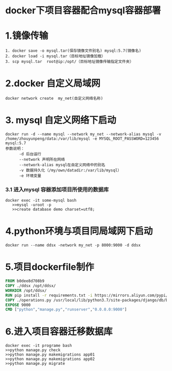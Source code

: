 # docker下项目容器配合mysql容器部署

# 1.镜像传输

```docker
1. docker save -o mysql.tar(保存镜像文件别名) mysql:5.7(镜像名)
2. docker load -i mysql.tar（目标地址镜像加载）
3. scp mysql.tar  root@ip:/opt/（目标地址镜像传输指定文件夹）
```



# 2.docker 自定义局域网

```docker
docker network create  my_net(自定义网络名称)
```

# 3. mysql 自定义网络下启动

```docker
docker run -d --name mysql --network my_net --network-alias mysql -v /home/zhouyunpeng/data:/var/lib/mysql -e MYSQL_ROOT_PASSWORD=123456 mysql:5.7
参数说明：
      -d 后台运行
      --network 声明所在网络
      --network-alias mysql在自定义网络中的别名
      -v 数据持久化（/my/own/datadir:/var/lib/mysql）
      -e 环境变量
```

### 3.1 进入mysql 容器添加项目所使用的数据库

```docker
docker exec -it some-mysql bash
   >>mysql -uroot -p
   >>create database demo charset=utf8;
```



# 4.python环境与项目同局域网下启动

```
docker run --name ddsx -network my_net -p 8000:9000 -d ddsx
```



# 5.项目dockerfile制作

```dockerfile
FROM b0dee8d708b9
COPY ./ddsx /opt/ddsx/
WORKDIR /opt/ddsx/
RUN pip install -r requirements.txt -i https://mirrors.aliyun.com/pypi/simple
COPY ./operations.py /usr/local/lib/python3.7/site-packages/django/db/backends/mysql/operations.py
EXPOSE 9000
CMD ["python","manage.py","runserver","0.0.0.0:9000"]

```

# 6.进入项目容器迁移数据库

```
docker exec -it programe bash
>>python manage.py check
>>python manage.py makemigrations app01
>>python manage.py makemigrations app02
>>python manage.py migrate

```

